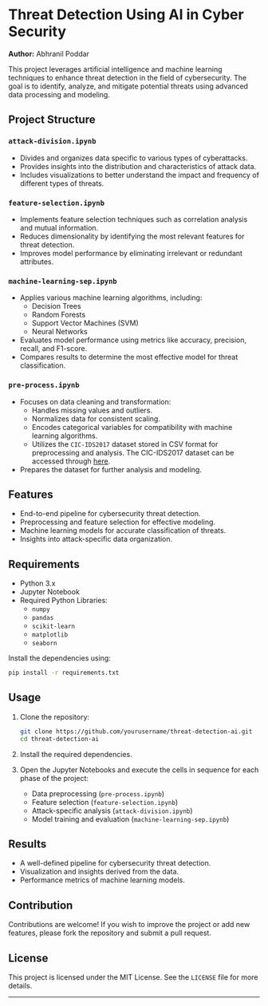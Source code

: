 # Threat Detection Using AI in Cyber Security

**Author:** Abhranil Poddar

This project leverages artificial intelligence and machine learning techniques to enhance threat detection in the field of cybersecurity. The goal is to identify, analyze, and mitigate potential threats using advanced data processing and modeling.

## Project Structure

### `attack-division.ipynb`

- Divides and organizes data specific to various types of cyberattacks.
- Provides insights into the distribution and characteristics of attack data.
- Includes visualizations to better understand the impact and frequency of different types of threats.

### `feature-selection.ipynb`

- Implements feature selection techniques such as correlation analysis and mutual information.
- Reduces dimensionality by identifying the most relevant features for threat detection.
- Improves model performance by eliminating irrelevant or redundant attributes.

### `machine-learning-sep.ipynb`

- Applies various machine learning algorithms, including:
  - Decision Trees
  - Random Forests
  - Support Vector Machines (SVM)
  - Neural Networks
- Evaluates model performance using metrics like accuracy, precision, recall, and F1-score.
- Compares results to determine the most effective model for threat classification.

### `pre-process.ipynb`

- Focuses on data cleaning and transformation:
  - Handles missing values and outliers.
  - Normalizes data for consistent scaling.
  - Encodes categorical variables for compatibility with machine learning algorithms.
  - Utilizes the `CIC-IDS2017` dataset stored in CSV format for preprocessing and analysis.
    The CIC-IDS2017 dataset can be accessed through [here](https://www.unb.ca/cic/datasets/ids-2017.html).
- Prepares the dataset for further analysis and modeling.

## Features

- End-to-end pipeline for cybersecurity threat detection.
- Preprocessing and feature selection for effective modeling.
- Machine learning models for accurate classification of threats.
- Insights into attack-specific data organization.

## Requirements

- Python 3.x
- Jupyter Notebook
- Required Python Libraries:
  - `numpy`
  - `pandas`
  - `scikit-learn`
  - `matplotlib`
  - `seaborn`

Install the dependencies using:

```bash
pip install -r requirements.txt
```

## Usage

1. Clone the repository:

   ```bash
   git clone https://github.com/yourusername/threat-detection-ai.git
   cd threat-detection-ai
   ```

2. Install the required dependencies.

3. Open the Jupyter Notebooks and execute the cells in sequence for each phase of the project:
   - Data preprocessing (`pre-process.ipynb`)
   - Feature selection (`feature-selection.ipynb`)
   - Attack-specific analysis (`attack-division.ipynb`)
   - Model training and evaluation (`machine-learning-sep.ipynb`)

## Results

- A well-defined pipeline for cybersecurity threat detection.
- Visualization and insights derived from the data.
- Performance metrics of machine learning models.

## Contribution

Contributions are welcome! If you wish to improve the project or add new features, please fork the repository and submit a pull request.

## License

This project is licensed under the MIT License. See the `LICENSE` file for more details.

---
